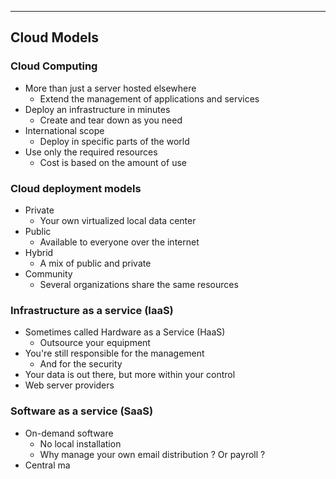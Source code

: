 
---

## Cloud Models

### Cloud Computing
- More than just a server hosted elsewhere
	- Extend the management of applications and services
- Deploy an infrastructure in minutes
	- Create and tear down as you need
- International scope
	- Deploy in specific parts of the world
- Use only the required resources
	- Cost is based on the amount of use

### Cloud deployment models
- Private
	- Your own virtualized local data center
- Public
	- Available to everyone over the internet
- Hybrid
	- A mix of public and private
- Community
	- Several organizations share the same resources

### Infrastructure as a service (IaaS)
- Sometimes called Hardware as a Service (HaaS)
	- Outsource your equipment
- You're still responsible for the management
	- And for the security
- Your data is out there, but more within your control
- Web server providers

### Software as a service (SaaS)
- On-demand software
	- No local installation
	- Why manage your own email distribution ? Or payroll ?
- Central ma